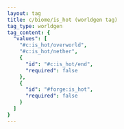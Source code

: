 ```yaml
---
layout: tag
title: c/biome/is_hot (worldgen tag)
tag_type: worldgen
tag_content: {
  "values": [
    "#c:is_hot/overworld",
    "#c:is_hot/nether",
    {
      "id": "#c:is_hot/end",
      "required": false
    },
    {
      "id": "#forge:is_hot",
      "required": false
    }
  ]
}
---
```


